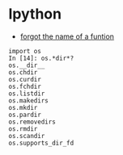 # Ipython

- [forgot the name of a funtion](https://youtu.be/3i6db5zX3Rw?t=301)

```ipython
import os
In [14]: os.*dir*?
os.__dir__
os.chdir
os.curdir
os.fchdir
os.listdir
os.makedirs
os.mkdir
os.pardir
os.removedirs
os.rmdir
os.scandir
os.supports_dir_fd
```